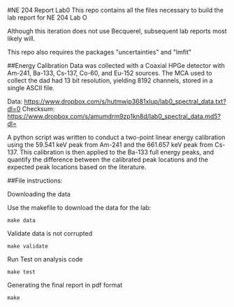 #NE 204 Report Lab0
This repo contains all the files necessary to build the lab report for NE 204 Lab O

Although this iteration does not use Becquerel, subsequent lab reports most likely will.

This repo also requires the packages "uncertainties" and "lmfit"


##Energy Calibration
Data was collected with a Coaxial HPGe detector with Am-241, Ba-133, Cs-137, Co-60, and Eu-152 sources. The MCA used to collect the dad had 13 bit resolution, yielding 8192 channels, stored in a single ASCII file.


Data: https://www.dropbox.com/s/hutmwip3681xlup/lab0_spectral_data.txt?dl=0
Checksum: https://www.dropbox.com/s/amumdrm9zp1kn8d/lab0_spectral_data.md5?dl=


A python script was written to conduct a two-point linear energy calibration using the 59.541 keV peak from Am-241 and the 661.657 keV peak from Cs-137. This calibration is then applied to the Ba-133 full energy peaks, and quantify the difference between the calibrated peak locations and the expected peak locations based on the literature.

##File instructions:

Downloading the data

Use the makefile to download the data for the lab:
```
make data
```

Validate data is not corrupted
```
make validate
```
Run Test on analysis code
```
make test
```
Generating the final report in pdf format
```
make
```
